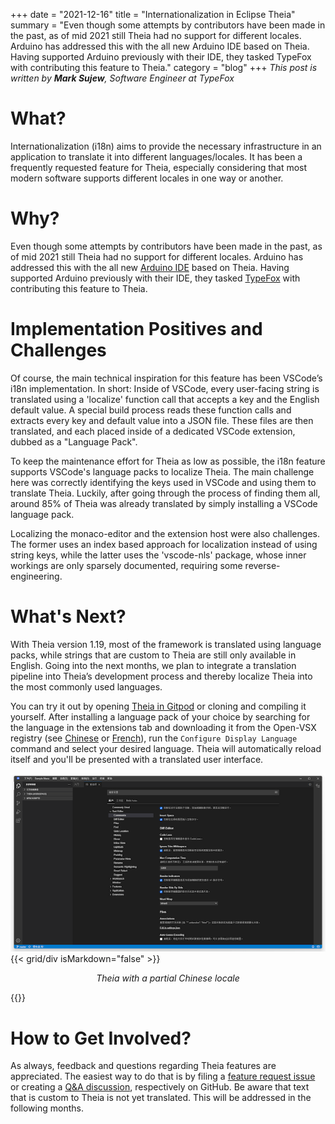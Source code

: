 +++
date = "2021-12-16"
title = "Internationalization in Eclipse Theia"
summary = "Even though some attempts by contributors have been made in the past, as of mid 2021 still Theia had no support for different locales. Arduino has addressed this with  the all new Arduino IDE based on Theia. Having supported Arduino previously with their IDE, they tasked TypeFox with contributing this feature to Theia."
category = "blog"
+++
*This post is written by **Mark Sujew**, Software Engineer at TypeFox*

# What?
Internationalization (i18n) aims to provide the necessary infrastructure in an application to translate it into different languages/locales. It has been a frequently requested feature for Theia, especially considering that most modern software supports different locales in one way or another.

# Why?
Even though some attempts by contributors have been made in the past, as of mid 2021 still Theia had no support for different locales. Arduino has addressed this with  the all new [Arduino IDE](https://github.com/arduino/arduino-ide) based on Theia. Having supported Arduino previously with their IDE, they tasked [TypeFox](https://www.typefox.io/) with contributing this feature to Theia.

# Implementation Positives and Challenges
Of course, the main technical inspiration for this feature has been VSCode’s i18n implementation. In short: Inside of VSCode, every user-facing string is translated using a 'localize' function call that accepts a key and the English default value. A special build process reads these function calls and extracts every key and default value into a JSON file. These files are then translated, and each placed inside of a dedicated VSCode extension, dubbed as a "Language Pack".

To keep the maintenance effort for Theia as low as possible, the i18n feature supports VSCode's language packs to localize Theia. The main challenge here was correctly identifying the keys used in VSCode and using them to translate Theia. Luckily, after going through the process of finding them all, around 85% of Theia was already translated by simply installing a VSCode language pack.

Localizing the monaco-editor and the extension host were also challenges. The former uses an index based approach for localization instead of using string keys, while the latter uses the 'vscode-nls' package, whose inner workings are only sparsely documented, requiring some reverse-engineering.

# What's Next?
With Theia version 1.19, most of the framework is translated using language packs, while strings that are custom to Theia are still only available in English. Going into the next months, we plan to integrate a translation pipeline into Theia’s development process and thereby localize Theia into the most commonly used languages.

You can try it out by opening [Theia in Gitpod](https://gitpod.io/#https://github.com/eclipse-theia/theia) or cloning and compiling it yourself. After installing a language pack of your choice by searching for the language in the extensions tab and downloading it from the Open-VSX registry (see [Chinese](https://open-vsx.org/extension/MS-CEINTL/vscode-language-pack-zh-hans) or [French](https://open-vsx.org/extension/MS-CEINTL/vscode-language-pack-zh-hans)), run the `Configure Display Language` command and select your desired language. Theia will automatically reload itself and you'll be presented with a translated user interface.

![Theia in Chinese](images/TheiaInChinese.png)
{{< grid/div isMarkdown="false" >}}
<p style="text-align: center; font-style: italic;">
Theia with a partial Chinese locale
</p>
{{</ grid/div >}}

# How to Get Involved?
As always, feedback and questions regarding Theia features are appreciated. The easiest way to do that is by filing a [feature request issue](https://github.com/eclipse-theia/theia/issues/new?assignees=&labels=&template=feature_request.md) or creating a [Q&A discussion](https://github.com/eclipse-theia/theia/discussions), respectively on GitHub. Be aware that text that is custom to Theia is not yet translated. This will be addressed in the following months.
